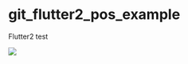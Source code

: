 # git_flutter2_pos_example
Flutter2 test

![](https://firebasestorage.googleapis.com/v0/b/myfirebasefirestore-7ecc4.appspot.com/o/flutter_pos1.png?alt=media&token=961b5881-82ec-455c-b30a-27f86b2ed14b)
